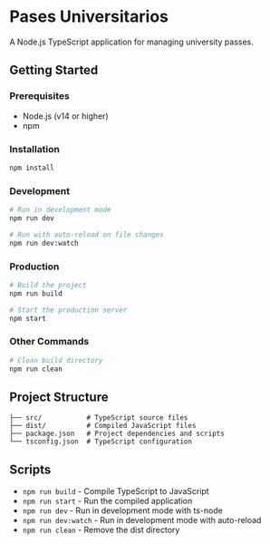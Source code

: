 # Pases Universitarios

A Node.js TypeScript application for managing university passes.

## Getting Started

### Prerequisites
- Node.js (v14 or higher)
- npm

### Installation
```bash
npm install
```

### Development
```bash
# Run in development mode
npm run dev

# Run with auto-reload on file changes
npm run dev:watch
```

### Production
```bash
# Build the project
npm run build

# Start the production server
npm start
```

### Other Commands
```bash
# Clean build directory
npm run clean
```

## Project Structure
```
├── src/           # TypeScript source files
├── dist/          # Compiled JavaScript files
├── package.json   # Project dependencies and scripts
└── tsconfig.json  # TypeScript configuration
```

## Scripts
- `npm run build` - Compile TypeScript to JavaScript
- `npm run start` - Run the compiled application
- `npm run dev` - Run in development mode with ts-node
- `npm run dev:watch` - Run in development mode with auto-reload
- `npm run clean` - Remove the dist directory

